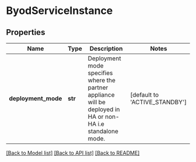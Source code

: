 # ByodServiceInstance

## Properties
Name | Type | Description | Notes
------------ | ------------- | ------------- | -------------
**deployment_mode** | **str** | Deployment mode specifies where the partner appliance will be deployed in HA or non-HA i.e standalone mode. | [default to 'ACTIVE_STANDBY']

[[Back to Model list]](../README.md#documentation-for-models) [[Back to API list]](../README.md#documentation-for-api-endpoints) [[Back to README]](../README.md)

